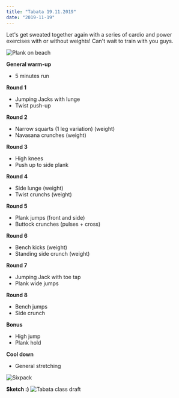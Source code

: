 ```yaml
---
title: "Tabata 19.11.2019"
date: "2019-11-19"
---
```


Let's get sweated together again with a series of cardio and power exercises with or without weights! Can't wait to train with you guys.

![Plank on beach](https://i.imgur.com/obmwHdn.jpg "Photo by Nathan Cowley from Pexels")

**General warm-up**
- 5 minutes run

**Round 1**
- Jumping Jacks with lunge
- Twist push-up

**Round 2**
- Narrow squarts (1 leg variation) (weight)
- Navasana crunches (weight)

**Round 3**
- High knees
- Push up to side plank

**Round 4**
- Side lunge (weight)
- Twist crunchs (weight)

**Round 5**
- Plank jumps (front and side)
- Buttock crunches (pulses + cross)

**Round 6**
- Bench kicks (weight)
- Standing side crunch (weight)

**Round 7**
- Jumping Jack with toe tap
- Plank wide jumps

**Round 8**
- Bench jumps
- Side crunch

**Bonus**
- High jump
- Plank hold

**Cool down**
- General stretching


![Sixpack](https://i.imgur.com/r2CiUsU.jpg "Photo by picjumbo.com from Pexels")

**Sketch :)**
![Tabata class draft](https://i.imgur.com/jYNE9W4.jpg "Hand-drawing by Addania")